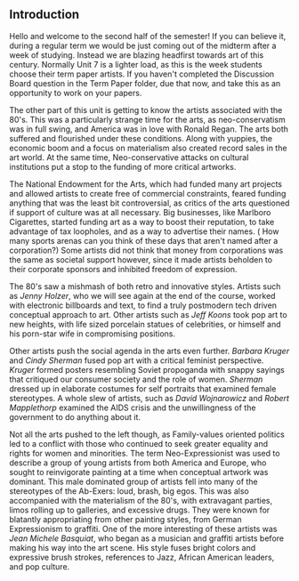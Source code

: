 ## Introduction


Hello and welcome to the second half of the semester!  If you can believe it, during a regular term we would be just coming out of the midterm after a week of studying.  Instead we are blazing headfirst towards art of this century. Normally Unit 7 is a lighter load, as this is the week students choose their term paper artists.  If you haven't completed the Discussion Board question in the Term Paper folder, due that now, and take this as an opportunity to work on your papers.

The other part of this unit is getting to know the artists associated with the 80's.  This was a particularly strange time for the arts, as neo-conservatism was in full swing, and America was in love with Ronald Regan.  The arts both suffered and flourished under these conditions. Along with yuppies, the economic boom and a focus on materialism also created record sales in the art world.  At the same time, Neo-conservative attacks on cultural institutions put a stop to the funding of more critical artworks.

The National Endowment for the Arts, which had funded many art projects and allowed artists to create free of commercial constraints, feared funding anything that was the least bit controversial, as critics of the arts questioned if support of culture was at all necessary.  Big businesses, like Marlboro Cigarettes, started funding art as a way to boost their reputation, to take advantage of tax loopholes, and as a way to advertise their names.  ( How many sports arenas can you think of these days that aren't named after a corporation?)  Some artists did not think that money from corporations was the same as societal support however, since it made artists beholden to their corporate sponsors and inhibited freedom of expression.

The 80's saw a mishmash of both retro and innovative styles.  Artists such as *Jenny Holzer*, who we will see again at the end of the course, worked with electronic billboards and text, to find a truly postmodern tech driven conceptual approach to art.  Other artists such as *Jeff Koons* took pop art to new heights, with life sized porcelain statues of celebrities, or himself and his porn-star wife in compromising positions.

Other artists push the social agenda in the arts even further. *Barbara Kruger* and *Cindy Sherman* fused pop art with a critical feminist perspective.  *Kruger* formed posters resembling Soviet propoganda with snappy sayings that critiqued our consumer society and the role of women.  *Sherman* dressed up in elaborate costumes for self portraits that examined female stereotypes. A whole slew of artists, such as *David Wojnarowicz* and *Robert Mapplethorp* examined the AIDS crisis and the unwillingness of the government to do anything about it. 

Not all the arts pushed to the left though, as Family-values oriented politics led to a conflict with those who continued to seek greater equality and rights for women and minorities. The term Neo-Expressionist was used to describe a group of young artists from both America and Europe, who sought to reinvigorate painting at a time when conceptual artwork was dominant. This male dominated group of artists fell into many of the stereotypes of the Ab-Exers: loud, brash, big egos.  This was also accompanied with the materialism of the 80's, with extravagant parties, limos rolling up to galleries, and excessive drugs.  They were known for blatantly appropriating from other painting styles, from German Expressionism to graffiti. One of the more interesting of these artists was *Jean Michele Basquiat*, who began as a musician and graffiti artists before making his way into the art scene. His style fuses bright colors and expressive brush strokes, references to Jazz, African American leaders, and pop culture.
